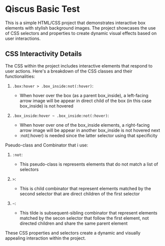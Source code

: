 # Qiscus Basic Test

This is a simple HTML/CSS project that demonstrates interactive box elements with stylish background images. The project showcases the use of CSS selectors and properties to create dynamic visual effects based on user interactions.

## CSS Interactivity Details

The CSS within the project includes interactive elements that respond to user actions. Here's a breakdown of the CSS classes and their functionalities:

1. `.box:hover > .box_inside:not(:hover)`:

   - When hover over the box (as a parent box_inside), a left-facing arrow image will be appear in direct child of the box (in this case box_inside) is not hovered

2. `.box_inside:hover ~ .box_inside:not(:hover)`:

   - When hover over one of the box_inside elements, a right-facing arrow image will be appear in another box_inside is not hovered next
   - :not(:hover) is needed since the latter selector using that specificity

Pseudo-class and Combinator that i use:

1. `:not`:

   - This pseudo-class is represents elements that do not match a list of selectors

2. `>`:

   - This is child combinator that represent elements matched by the second selector that are direct children of the first selector

3. `~`:

   - This tilde is subsequent-sibling combinator that represent elements matched by the secon selector that follow the first element, not directed children and share the same parent element

These CSS properties and selectors create a dynamic and visually appealing interaction within the project.
